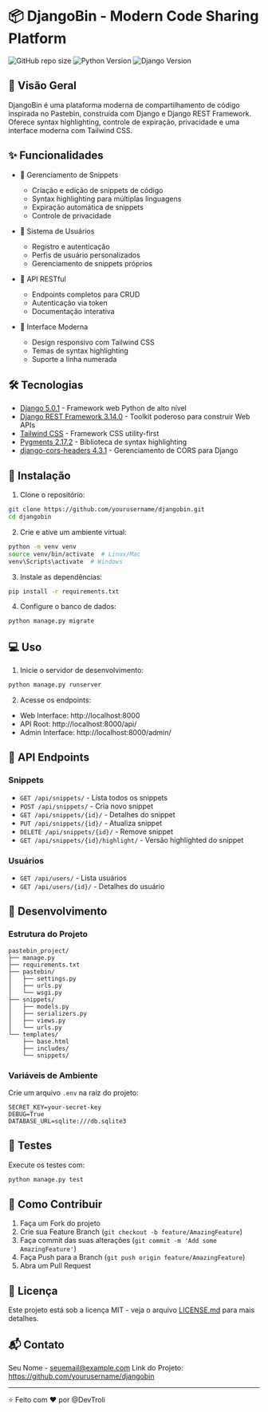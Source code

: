 # 📦 DjangoBin - Modern Code Sharing Platform

![GitHub repo size](https://img.shields.io/github/repo-size/yourusername/djangobin)
![Python Version](https://img.shields.io/badge/python-3.8%2B-blue)
![Django Version](https://img.shields.io/badge/django-5.0.1-green)

## 🌟 Visão Geral
DjangoBin é uma plataforma moderna de compartilhamento de código inspirada no Pastebin, construída com Django e Django REST Framework. Oferece syntax highlighting, controle de expiração, privacidade e uma interface moderna com Tailwind CSS.

## ✨ Funcionalidades
- 🚀 Gerenciamento de Snippets
  - Criação e edição de snippets de código
  - Syntax highlighting para múltiplas linguagens
  - Expiração automática de snippets
  - Controle de privacidade
  
- 👤 Sistema de Usuários
  - Registro e autenticação
  - Perfis de usuário personalizados
  - Gerenciamento de snippets próprios
  
- 🔌 API RESTful
  - Endpoints completos para CRUD
  - Autenticação via token
  - Documentação interativa
  
- 🎨 Interface Moderna
  - Design responsivo com Tailwind CSS
  - Temas de syntax highlighting
  - Suporte a linha numerada

## 🛠️ Tecnologias
- [Django 5.0.1](https://www.djangoproject.com/) - Framework web Python de alto nível
- [Django REST Framework 3.14.0](https://www.django-rest-framework.org/) - Toolkit poderoso para construir Web APIs
- [Tailwind CSS](https://tailwindcss.com/) - Framework CSS utility-first
- [Pygments 2.17.2](https://pygments.org/) - Biblioteca de syntax highlighting
- [django-cors-headers 4.3.1](https://github.com/adamchainz/django-cors-headers) - Gerenciamento de CORS para Django

## 🚀 Instalação
1. Clone o repositório:
```bash
git clone https://github.com/yourusername/djangobin.git
cd djangobin
```

2. Crie e ative um ambiente virtual:
```bash
python -m venv venv
source venv/bin/activate  # Linux/Mac
venv\Scripts\activate  # Windows
```

3. Instale as dependências:
```bash
pip install -r requirements.txt
```

4. Configure o banco de dados:
```bash
python manage.py migrate
```

## 💻 Uso
1. Inicie o servidor de desenvolvimento:
```bash
python manage.py runserver
```

2. Acesse os endpoints:
* Web Interface: http://localhost:8000
* API Root: http://localhost:8000/api/
* Admin Interface: http://localhost:8000/admin/

## 🔌 API Endpoints
### Snippets
* `GET /api/snippets/` - Lista todos os snippets
* `POST /api/snippets/` - Cria novo snippet
* `GET /api/snippets/{id}/` - Detalhes do snippet
* `PUT /api/snippets/{id}/` - Atualiza snippet
* `DELETE /api/snippets/{id}/` - Remove snippet
* `GET /api/snippets/{id}/highlight/` - Versão highlighted do snippet

### Usuários
* `GET /api/users/` - Lista usuários
* `GET /api/users/{id}/` - Detalhes do usuário

## 🔧 Desenvolvimento
### Estrutura do Projeto
```
pastebin_project/
├── manage.py
├── requirements.txt
├── pastebin/
│   ├── settings.py
│   ├── urls.py
│   └── wsgi.py
├── snippets/
│   ├── models.py
│   ├── serializers.py
│   ├── views.py
│   └── urls.py
└── templates/
    ├── base.html
    ├── includes/
    └── snippets/
```

### Variáveis de Ambiente
Crie um arquivo `.env` na raiz do projeto:
```env
SECRET_KEY=your-secret-key
DEBUG=True
DATABASE_URL=sqlite:///db.sqlite3
```

## 🧪 Testes
Execute os testes com:
```bash
python manage.py test
```

## 👥 Como Contribuir
1. Faça um Fork do projeto
2. Crie sua Feature Branch (`git checkout -b feature/AmazingFeature`)
3. Faça commit das suas alterações (`git commit -m 'Add some AmazingFeature'`)
4. Faça Push para a Branch (`git push origin feature/AmazingFeature`)
5. Abra um Pull Request

## 📄 Licença
Este projeto está sob a licença MIT - veja o arquivo [LICENSE.md](LICENSE.md) para mais detalhes.

## 📬 Contato
Seu Nome - seuemail@example.com
Link do Projeto: https://github.com/yourusername/djangobin

---
⭐️ Feito com ❤️ por @DevTroli
